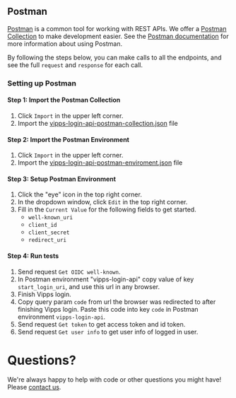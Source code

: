 ## Postman

[Postman](https://www.getpostman.com/) is a common tool for working with REST APIs.
We offer a [Postman Collection](https://www.getpostman.com/collection) to make development easier.
See the [Postman documentation](https://www.getpostman.com/docs/) for more information about using Postman.

By following the steps below, you can make calls to all the
endpoints, and see the full `request` and `response` for each call.

### Setting up Postman

#### Step 1: Import the Postman Collection

1. Click `Import` in the upper left corner.
2. Import the [vipps-login-api-postman-collection.json](https://raw.githubusercontent.com/vippsas/vipps-login-api/master/tools/vipps-login-api.postman_collection.json) file

#### Step 2: Import the Postman Environment

1. Click `Import` in the upper left corner.
2. Import the [vipps-login-api-postman-enviroment.json](https://raw.githubusercontent.com/vippsas/vipps-login-api/master/tools/vipps-login-api.postman_environment.json) file

#### Step 3: Setup Postman Environment

1. Click the "eye" icon in the top right corner.
2. In the dropdown window, click `Edit` in the top right corner.
3. Fill in the `Current Value` for the following fields to get started.
   - `well-known_uri`
   - `client_id`
   - `client_secret`
   - `redirect_uri`

#### Step 4: Run tests

1. Send request `Get OIDC well-known`.
1. In Postman environment "vipps-login-api" copy value of key `start_login_uri`, and use this url in any browser.
1. Finish Vipps login.
1. Copy query param `code` from url the browser was redirected to after finishing Vipps login. Paste this code into key `code` in Postman environment `vipps-login-api`.
1. Send request `Get token` to get access token and id token.
1. Send request `Get user info` to get user info of logged in user.

# Questions?

We're always happy to help with code or other questions you might have!
Please [contact us](https://github.com/vippsas/vipps-developers/blob/master/contact.md).